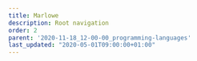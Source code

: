 ```yaml
---
title: Marlowe
description: Root navigation
order: 2
parent: '2020-11-18_12-00-00_programming-languages'
last_updated: "2020-05-01T09:00:00+01:00"
---
```

